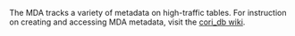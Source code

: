 The MDA tracks a variety of metadata on high-traffic tables. For instruction on creating and accessing MDA metadata, visit the [cori_db wiki](https://github.com/ruralinnovation/cori_db/wiki).